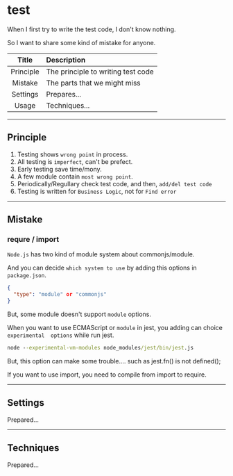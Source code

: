 # test

When I first try to write the test code, I don't know nothing.

So I want to share some kind of mistake for anyone.

| Title | Description |
| :---: | :---------- |
| Principle | The principle to writing test code |
| Mistake | The parts that we might miss |
| Settings | Prepares... |
| Usage | Techniques... |

<hr>

## Principle

1. Testing shows `wrong point` in process.
2. All testing is `imperfect`, can't be prefect.
3. Early testing save time/mony.
4. A few module contain `most wrong point`.
5. Periodically/Regullary check test code, and then, `add/del test code`
6. Testing is  written for `Business Logic`, not for `Find error`

<hr>

## Mistake

### requre / import

`Node.js` has two kind of module system about commonjs/module.

And you can decide `which system to use` by adding this options in `package.json`.

```json
{
  "type": "module" or "commonjs"
}
```

But, some module doesn't support `module` options.

When you want to use ECMAScript or `module` in jest, you adding can choice `experimental  options` while run jest.

```cmd
node --experimental-vm-modules node_modules/jest/bin/jest.js
```

But, this option can make some trouble.... such as jest.fn() is not defined();

If you want to use import, you need to compile from import to require.

<hr>

## Settings

Prepared...

<hr>

## Techniques

Prepared...